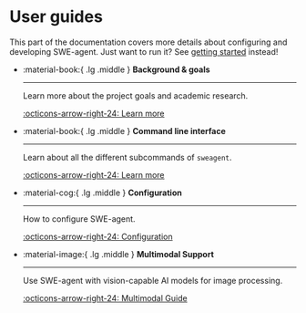 # User guides

This part of the documentation covers more details about configuring and developing SWE-agent.
Just want to run it? See [getting started](../index.md) instead!

<div class="grid cards" markdown>

-   :material-book:{ .lg .middle } __Background & goals__

    ---

    Learn more about the project goals and academic research.

    [:octicons-arrow-right-24: Learn more](../background/index.md)

-   :material-book:{ .lg .middle } __Command line interface__

    ---

    Learn about all the different subcommands of `sweagent`.

    [:octicons-arrow-right-24: Learn more](../usage/cli.md)

-   :material-cog:{ .lg .middle } __Configuration__

    ---

    How to configure SWE-agent.

    [:octicons-arrow-right-24: Configuration](../config/config.md)

-   :material-image:{ .lg .middle } __Multimodal Support__

    ---

    Use SWE-agent with vision-capable AI models for image processing.

    [:octicons-arrow-right-24: Multimodal Guide](multimodal.md)

</div>
